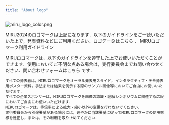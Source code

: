 ```yaml
---
title: "About logo"
---
```


![miru_logo_color.png](logo)

MIRU2024のロゴマークは上記になります．以下のガイドラインをご一読いただいた上で，発表資料などにご利用ください．ロゴデータはこちら ．
MIRUロゴマーク利用ガイドライン

MIRUロゴマークは，以下のガイドラインを遵守した上でお使いいただくことができます．使用においてご不明な点ある場合は，実行委員会までお問い合わせください．問い合わせフォームはこちら です．

    すべての発表者は，MIRUロゴマークをオーラル発表用スライド，インタラクティブ・デモ発表用ポスター資料，手法または結果を例示する際のサンプル画像等においてご自由にお使いいただけます．
    すべての企業スポンサーは，MIRUロゴマークを画像の認識・理解シンポジウムに関連する広報においてご自由にお使いいただけます．
    MIRUロゴマークは，等倍率による拡大・縮小以外の変更を行わないでください．
    実行委員会から別途要望がある場合には，速やかに当該要望に従ってMIRUロゴマークの使用態様を是正し，または，その利用を取り止めてください．
